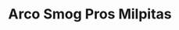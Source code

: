 ---
title: "Arco Smog Pros Milpitas"
url: /milpitas/arco-smog-pros-milpitas/
shop: Autowerkstatt
---